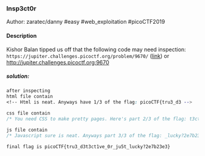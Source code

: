 ### Insp3ct0r

Author: zaratec/danny
#easy #web_exploitation #picoCTF2019 
#### Description

Kishor Balan tipped us off that the following code may need inspection: `https://jupiter.challenges.picoctf.org/problem/9670/` ([link](https://jupiter.challenges.picoctf.org/problem/9670/)) or http://jupiter.challenges.picoctf.org:9670

##### solution:
```css
after inspecting
html file contain
<!-- Html is neat. Anyways have 1/3 of the flag: picoCTF{tru3_d3 -->

css file contain
/* You need CSS to make pretty pages. Here's part 2/3 of the flag: t3ct1ve_0r_ju5t */

js file contain
/* Javascript sure is neat. Anyways part 3/3 of the flag: _lucky?2e7b23e3} */

final flag is picoCTF{tru3_d3t3ct1ve_0r_ju5t_lucky?2e7b23e3}
```